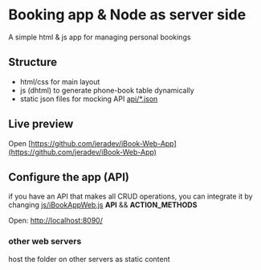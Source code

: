 # Booking app & Node as server side

A simple html & js app for managing personal bookings

## Structure

- html/css for main layout
- js (dhtml) to generate phone-book table dynamically
- static json files for mocking API [api/*.json](api/list.json)

## Live preview

Open [https://github.com/jeradev/iBook-Web-App](https://github.com/jeradev/iBook-Web-App)

## Configure the app (API)

if you have an API that makes all CRUD operations, 
you can integrate it by changing [js/iBookAppWeb.js](js/iBookAppWeb.js) **API** && **ACTION_METHODS**

Open: [http://localhost:8090/](http://localhost:8090/)

### other web servers

host the folder on other servers as static content

